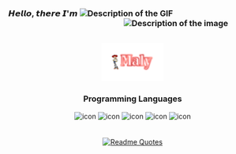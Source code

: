 <div style="display: inline;">
  
  ### 𝙃𝙚𝙡𝙡𝙤, 𝙩𝙝𝙚𝙧𝙚 𝙄'𝙢 <img src="https://i.pinimg.com/originals/0d/9d/c0/0d9dc0e014e173618adcf22fa8f47a9c.gif" alt="Description of the GIF" width="5%"> <img src="https://i.pinimg.com/564x/4d/3c/46/4d3c46a6255976ef1f923b80985eece2.jpg" alt="Description of the image" width="270" align="right">
  </div> 
<br><br>
  <div align="center">
    <img src="Maly Text.png" alt="Description of the image" width="25%">

    
</div>

  <div align="center">
    
### Programming Languages
<div style="display=inline">
<img src="https://techstack-generator.vercel.app/js-icon.svg" alt="icon" width="65" style="width: 65px; height: 65px;" />
<img src="https://techstack-generator.vercel.app/react-icon.svg" alt="icon" width="65" style="width: 65px; height: 65px;" />
<img src="https://techstack-generator.vercel.app/csharp-icon.svg" alt="icon" width="65" style="width: 65px; height: 65px;"  />
<img src="https://techstack-generator.vercel.app/mysql-icon.svg" alt="icon" width="65" style="width: 65px; height: 65px;" />
<img src="https://techstack-generator.vercel.app/java-icon.svg" alt="icon" width="65" style="width: 65px; height: 65px;" />
</div>
<br>
<br>
<a href="https://github.com/piyushsuthar/github-readme-quotes">
  <img src="https://quotes-github-readme.vercel.app/api?type=horizontal&theme=dracula&border=true&quote=Software%20is%20like%20sex%3A%20it%E2%80%99s%20better%20when%20it%E2%80%99s%20free.&author=Linus%20Torvalds" alt="Readme Quotes" align="center" />
</a>
</div>
<!--
**15n/15n** is a ✨ _special_ ✨ repository because its `README.md` (this file) appears on your GitHub profile.

Here are some ideas to get you started:

- 🔭 I’m currently working on ...
- 🌱 I’m currently learning ...
- 👯 I’m looking to collaborate on ...
- 🤔 I’m looking for help with ...
- 💬 Ask me about ...
- 📫 How to reach me: ...
- 😄 Pronouns: ...
- ⚡ Fun fact: ...
-->
